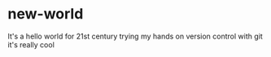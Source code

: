 # new-world
It's a hello world for 21st century
trying my hands on version control with git
it's really cool
